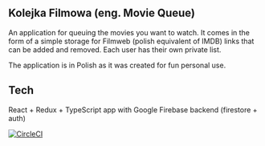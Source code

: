 ## Kolejka Filmowa (eng. Movie Queue)
An application for queuing the movies you want to watch. It comes in the form of a simple storage for Filmweb (polish equivalent of IMDB) links that can be added and removed. Each user has their own private list.

The application is in Polish as it was created for fun personal use.

## Tech
React + Redux + TypeScript app with Google Firebase backend (firestore + auth)

[![CircleCI](https://circleci.com/gh/zulimazuli/movie-queue.svg?style=shield)](https://app.circleci.com/pipelines/github/zulimazuli/movie-queue)
